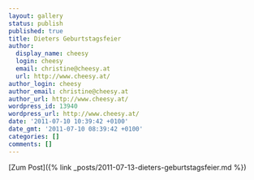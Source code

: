 ```yaml
---
layout: gallery
status: publish
published: true
title: Dieters Geburtstagsfeier
author:
  display_name: cheesy
  login: cheesy
  email: christine@cheesy.at
  url: http://www.cheesy.at/
author_login: cheesy
author_email: christine@cheesy.at
author_url: http://www.cheesy.at/
wordpress_id: 13940
wordpress_url: http://www.cheesy.at/
date: '2011-07-10 10:39:42 +0100'
date_gmt: '2011-07-10 08:39:42 +0100'
categories: []
comments: []
---
```


[Zum Post]({% link _posts/2011-07-13-dieters-geburtstagsfeier.md %})
<!--:de-->
<!--:-->
